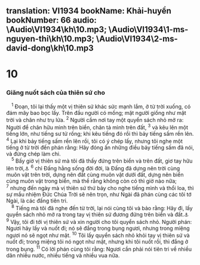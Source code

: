 translation: VI1934
bookName: Khải-huyền 
bookNumber: 66
audio: \Audio\VI1934\kh\10.mp3; \Audio\VI1934\1-ms-nguyen-thi\kh\10.mp3; \Audio\VI1934\2-ms-david-dong\kh\10.mp3
-------

<div class="title"><h1>10</h1><h3>Giăng nuốt sách của thiên sứ cho</h3></div>
<span class="verse kh_10_1"> <sup>1</sup> Đoạn, tôi lại thấy một vị thiên sứ khác sức mạnh lắm, ở từ trời xuống, có đám mây bao bọc lấy. Trên đầu người có mống; mặt người giống như mặt trời và chân như trụ lửa. </span>
<span class="verse kh_10_2"><sup>2</sup> Người cầm nơi tay một quyển sách nhỏ mở ra: Người để chân hữu mình trên biển, chân tả mình trên đất, </span>
<span class="verse kh_10_3"><sup>3</sup> và kêu lên một tiếng lớn, như tiếng sư tử rống; khi kêu tiếng đó rồi thì bảy tiếng sấm rền lên. </span>
<span class="verse kh_10_4"><sup>4</sup> Lại khi bảy tiếng sấm rền lên rồi, tôi có ý chép lấy, nhưng tôi nghe một tiếng ở từ trời đến phán rằng: Hãy đóng ấn những điều bảy tiếng sấm đã nói, và đừng chép làm chi. <br/></span>
<span class="verse kh_10_5"> <sup>5</sup> Bấy giờ vị thiên sứ mà tôi đã thấy đứng trên biển và trên đất, giơ tay hữu lên trời,<a data-toggle="tooltip" data-placement="bottom" title="Xu 20:11; Phu 32:40; Da 12:7; Am 3:7">⚓</a></span>
<span class="verse kh_10_6"><sup>6</sup> chỉ Đấng hằng sống đời đời, là Đấng đã dựng nên trời cùng muôn vật trên trời, dựng nên đất cùng muôn vật dưới đất, dựng nên biển cùng muôn vật trong biển, mà thề rằng không còn có thì giờ nào nữa; </span>
<span class="verse kh_10_7"><sup>7</sup> nhưng đến ngày mà vị thiên sứ thứ bảy cho nghe tiếng mình và thổi loa, thì sự mầu nhiệm Đức Chúa Trời sẽ nên trọn, như Ngài đã phán cùng các tôi tớ Ngài, là các đấng tiên tri. <br/></span>
<span class="verse kh_10_8"> <sup>8</sup> Tiếng mà tôi đã nghe đến từ trời, lại nói cùng tôi và bảo rằng: Hãy đi, lấy quyển sách nhỏ mở ra trong tay vị thiên sứ đương đứng trên biển và đất.<a data-toggle="tooltip" data-placement="bottom" title="Exe 2:8-3:3">⚓</a></span>
<span class="verse kh_10_9"><sup>9</sup> Vậy, tôi đi tới vị thiên sứ và xin người cho tôi quyển sách nhỏ. Người phán: Ngươi hãy lấy và nuốt đi; nó sẽ đắng trong bụng ngươi, nhưng trong miệng ngươi nó sẽ ngọt như mật. </span>
<span class="verse kh_10_10"><sup>10</sup> Tôi lấy quyển sách nhỏ khỏi tay vị thiên sứ và nuốt đi; trong miệng tôi nó ngọt như mật, nhưng khi tôi nuốt rồi, thì đắng ở trong bụng. </span>
<span class="verse kh_10_11"><sup>11</sup> Có lời phán cùng tôi rằng: Ngươi cần phải nói tiên tri về nhiều dân nhiều nước, nhiều tiếng và nhiều vua nữa. <br/></span>
